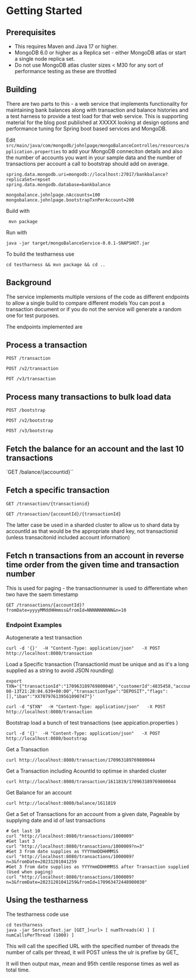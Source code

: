 # Getting Started

## Prerequisites

* This requires Maven and Java 17 or higher.
* MongoDB 6.0 or higher as a Replica set - either MongoDB atlas or start a single node replica set.
* Do not use MongoDB atlas cluster sizes < M30 for any sort of performance testing as these are throttled

## Building

There are two parts to this - a web service that implements functionality for maintaining bank balances along with transaction and balance histories and a test harness to provide a test load for that web service. This is supporting material for the blog post published at XXXXX looking at design options and performance tuning for Spring boot based services and MongoDB.

Edit `src/main/java/com/mongodb/johnlpage/mongoBalanceControlles/resources/application.properties` to add your MongoDB conneciton details and also the number of accounts you want in your sample data and the number of transactions per account a call to bootstrap should add on average.
``` 
spring.data.mongodb.uri=mongodb://localhost:27017/bankbalance?replicaSet=repset
spring.data.mongodb.database=bankbalance

mongobalance.johnlpage.nAccounts=100
mongobalance.johnlpage.bootstrapTxnPerAccount=200
```

Build with 

```
 mvn package 
```

Run with 

```
java -jar target/mongoBalanceService-0.0.1-SNAPSHOT.jar
```

To build the testharness use

```
cd testharness && mvn package && cd ..
```

## Background

The service implements multiple versions of the code as different endpoints to allow a single build to compare different models
You can post a transaction document or if you do not the service will generate a random one for test purposes.

The endpoints implemented are

Process a transaction
-----------------

`POST /transaction`

`POST /v2/transaction`

`POT /v3/transaction`

Process many transactions to bulk load data
----------------------------------------

`POST /bootstrap`

`POST /v2/bootstrap`

`POST /v3/bootstrap`

Fetch the balance for an account and the last 10 transactions
---------------------------------------------------------------
`GET /balance/{accountid}``

Fetch a specific transaction
------------------------------

`GET /transaction/{transactionid}`

`GET /transaction/{accountId}/{transactionId}`

The latter case  be used in a sharded cluster to allow us to shard data by accountId as that would be 
the appropriate shard key, not transactionid (unless transacitonid included account information)

Fetch n transactions from an account in reverse time order from the given time and transaction number
--------------------

This is used for paging - the transactionnumer is used to differentiate when two have the saem timestamp

`GET /transactions/{accountId}?fromDate=yyyyMMddHHmmss&fromId=NNNNNNNNNN&n=10`


### Endpoint Examples

Autogenerate a test transaction

```
curl -d '{}'  -H "Content-Type: application/json"   -X POST http://localhost:8080/transaction
```

Load a Specific transaction (TransactionId must be unique and as it's a long supplied as a string to avoid JSON rounding)

```
export TXN='{"transactionId":"170963189769800046","customerId":4835458,"accountId":1611819,"reference":"","amount":122.60,"transactionDate":"2016-08-13T21:28:04.639+00:00","transactionType":"DEPOSIT","flags":[],"iban":"XX707976139561090747"}'

curl -d "$TXN"  -H "Content-Type: application/json"   -X POST http://localhost:8080/transaction
```


Bootstrap load a bunch of test transactions (see appication.properties )

```
curl -d '{}'  -H "Content-Type: application/json"   -X POST http://localhost:8080/bootstrap
```



Get a Transaction

```
curl http://localhost:8080/transaction/170963189769800044
```

Get a Transaction including AcountId to optimse in sharded cluster


```
curl http://localhost:8080/transaction/1611819/170963189769800044
```

Get Balance for an account

```
curl http://localhost:8080/balance/1611819
```

Get a Set of Transactions for an account from a given date,
Pageable by supplying date and id of last transactions

```
# Get last 10
curl "http://localhost:8080/transactions/1000009"
#Get last 3
curl "http://localhost:8080/transactions/1000009?n=3"
#Get 3 from date supplies as YYYYmmDDHHMMSS
curl "http://localhost:8080/transactions/1000009?n=3&fromDate=20231201041259
#Get 3 from date supplies as YYYYmmDDHHMMSS after Transaction supplied (Used when paging)
curl "http://localhost:8080/transactions/1000009?n=3&fromDate=20231201041259&fromId=170963472448900030"
```

## Using the testharness

The testharness code use 

```
cd testharness
java -jar ServiceText.jar [GET_]<url> [ numThreads(4) ] [ numCallsPerThread (1000) ]
```

This will call the specified URL with the specified number of threads the number of calls per thread, it will POST unless the ulr is prefixe by GET_

It will then output max, mean and 95th centile response times as well as total time.

